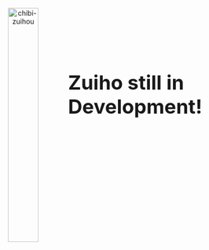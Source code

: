 <p align="center">
  <img src="https://i.imgur.com/MMXUJYT.png" alt="chibi-zuihou" width="35%" align="left">
  <div style="margin-left: 35%;">
    <br><br><br><br>
    <h3 style="font-size: 40px; font-weight: bold; margin-top: 60px; text-decoration: none;"> Zuiho still in Development!</h3>
  </div>
</p>
